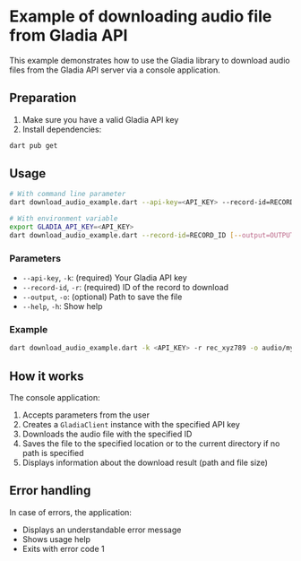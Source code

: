 # Example of downloading audio file from Gladia API

This example demonstrates how to use the Gladia library to download audio files from the Gladia API server via a console application.

## Preparation

1. Make sure you have a valid Gladia API key
2. Install dependencies:
```bash
dart pub get
```

## Usage

```bash
# With command line parameter
dart download_audio_example.dart --api-key=<API_KEY> --record-id=RECORD_ID [--output=OUTPUT_PATH]

# With environment variable
export GLADIA_API_KEY=<API_KEY>
dart download_audio_example.dart --record-id=RECORD_ID [--output=OUTPUT_PATH]
```

### Parameters

- `--api-key`, `-k`: (required) Your Gladia API key
- `--record-id`, `-r`: (required) ID of the record to download
- `--output`, `-o`: (optional) Path to save the file
- `--help`, `-h`: Show help

### Example

```bash
dart download_audio_example.dart -k <API_KEY> -r rec_xyz789 -o audio/my_file.mp3
```

## How it works

The console application:

1. Accepts parameters from the user
2. Creates a `GladiaClient` instance with the specified API key
3. Downloads the audio file with the specified ID
4. Saves the file to the specified location or to the current directory if no path is specified
5. Displays information about the download result (path and file size)

## Error handling

In case of errors, the application:
- Displays an understandable error message
- Shows usage help
- Exits with error code 1 